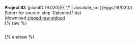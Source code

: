 **Project ID:** [plumID:19.020]({{ '/' | absolute_url }}eggs/19/020/)  
Stderr for source:  step-1/plumed.1.dat   
(download [zipped raw stdout](plumed.1.dat.plumed_master.stdout.txt.zip))  
{% raw %}
<pre>
</pre>
{% endraw %}

